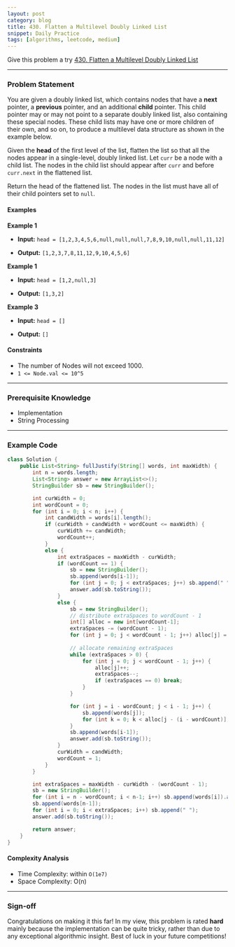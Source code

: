 ```yaml
---
layout: post
category: blog
title: 430. Flatten a Multilevel Doubly Linked List
snippet: Daily Practice
tags: [algorithms, leetcode, medium]
---
```


Give this problem a try [430. Flatten a Multilevel Doubly Linked List](https://leetcode.com/problems/flatten-a-multilevel-doubly-linked-list/description/)

---

### Problem Statement

You are given a doubly linked list, which contains nodes that have a **next** pointer, a **previous** pointer, and an additional **child** pointer. This child pointer may or may not point to a separate doubly linked list, also containing these special nodes. These child lists may have one or more children of their own, and so on, to produce a multilevel data structure as shown in the example below.

Given the **head** of the first level of the list, flatten the list so that all the nodes appear in a single-level, doubly linked list. Let `curr` be a node with a child list. The nodes in the child list should appear after `curr` and before `curr.next` in the flattened list.

Return the head of the flattened list. The nodes in the list must have all of their child pointers set to `null`.

#### Examples

**Example 1**

- **Input:** 
  `head = [1,2,3,4,5,6,null,null,null,7,8,9,10,null,null,11,12]`

- **Output:** 
  `[1,2,3,7,8,11,12,9,10,4,5,6]`

**Example 1**

- **Input:** 
  `head = [1,2,null,3]`

- **Output:** 
  `[1,3,2]`

**Example 3**

- **Input:** 
  `head = []`

- **Output:** 
  `[]`

#### Constraints

- The number of Nodes will not exceed 1000.
- `1 <= Node.val <= 10^5`

---

### Prerequisite Knowledge

- Implementation
- String Processing

---

### Example Code
```java
class Solution {
    public List<String> fullJustify(String[] words, int maxWidth) {
        int n = words.length;
        List<String> answer = new ArrayList<>();
        StringBuilder sb = new StringBuilder();

        int curWidth = 0;
        int wordCount = 0;
        for (int i = 0; i < n; i++) {
            int candWidth = words[i].length();
            if (curWidth + candWidth + wordCount <= maxWidth) {
                curWidth += candWidth;
                wordCount++;
            }
            else {
                int extraSpaces = maxWidth - curWidth;
                if (wordCount == 1) {
                    sb = new StringBuilder();
                    sb.append(words[i-1]);
                    for (int j = 0; j < extraSpaces; j++) sb.append(" ");
                    answer.add(sb.toString());
                }
                else {
                    sb = new StringBuilder();
                    // distribute extraSpaces to wordCount - 1
                    int[] alloc = new int[wordCount-1];
                    extraSpaces -= (wordCount - 1);
                    for (int j = 0; j < wordCount - 1; j++) alloc[j] = 1;
                    
                    // allocate remaining extraSpaces
                    while (extraSpaces > 0) {
                        for (int j = 0; j < wordCount - 1; j++) {
                            alloc[j]++;
                            extraSpaces--;
                            if (extraSpaces == 0) break;
                        }
                    }

                    for (int j = i - wordCount; j < i - 1; j++) {
                        sb.append(words[j]);
                        for (int k = 0; k < alloc[j - (i - wordCount)]; k++) sb.append(" ");
                    }
                    sb.append(words[i-1]);
                    answer.add(sb.toString());
                }
                curWidth = candWidth;
                wordCount = 1;
            }
        } 

        int extraSpaces = maxWidth - curWidth - (wordCount - 1);
        sb = new StringBuilder();
        for (int i = n - wordCount; i < n-1; i++) sb.append(words[i]).append(" ");
        sb.append(words[n-1]);
        for (int i = 0; i < extraSpaces; i++) sb.append(" ");
        answer.add(sb.toString());

        return answer;
    }
}
```

#### Complexity Analysis
- Time Complexity: within `O(1e7)`
- Space Complexity: O(n)

---

### Sign-off

Congratulations on making it this far! In my view, this problem is rated **hard** mainly because the implementation can be quite tricky, rather than due to any exceptional algorithmic insight. Best of luck in your future competitions!